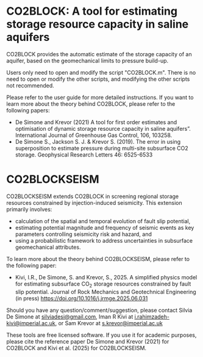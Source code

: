 # CO2BLOCK: A tool for estimating storage resource capacity in saline aquifers

CO2BLOCK provides the automatic estimate of the storage capacity of an aquifer, based on the geomechanical limits to pressure build-up. 

Users only need to open and modify the script "CO2BLOCK.m". There is no need to open or modify the other scripts, and modifying the other scripts ‎not recommended.

Please refer to the user guide for more detailed instructions. 
If you want to learn more about the theory behind CO2BLOCK, please refer to the following papers:
- De Simone and Krevor (2021) A tool for first order estimates and optimisation of dynamic storage resource capacity in saline aquifers”.  International Journal of Greenhouse Gas Control, 106, 103258. 
- De Simone S., Jackson S. J. & Krevor S. (2019). The error in using superposition to estimate pressure during multi-site subsurface CO2 storage. Geophysical Research Letters 46: 6525-6533 

# CO2BLOCKSEISM
CO2BLOCKSEISM extends CO2BLOCK in screening regional storage resources constrained by injection-induced seismicity. This extension primarily involves:
- calculation of the spatial and temporal evolution of fault slip potential,
- estimating potential magnitude and frequency of seismic events as key parameters controlling seismicity risk and hazard, and
- using a probabilistic framework to address uncertainties in subsurface geomechanical attributes.

To learn more about the theory behind CO2BLOCKSEISM, please refer to the following paper:
- Kivi, I.R., De Simone, S. and Krevor, S., 2025. A simplified physics model for estimating subsurface CO<sub>2</sub> storage resources constrained ‎by fault slip potential. Journal of Rock Mechanics and Geotechnical Engineering (in press) <https://doi.org/10.1016/j.jrmge.2025.06.031>

Should you have any question/comment/suggestion, please contact Silvia De Simone at silviadesi@gmail.com, Iman R Kivi at i.rahimzadeh-kivi@imperial.ac.uk, or Sam Krevor at s.krevor@imperial.ac.uk

These tools are free licensed software.
If you use it for academic purposes, please cite the reference paper De Simone and Krevor (2021) for CO2BLOCK and Kivi et al. (2025) for CO2BLOCKSEISM.
